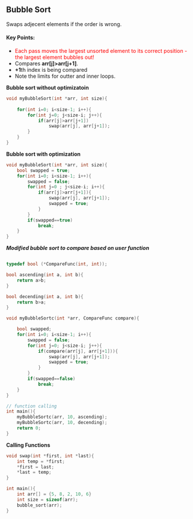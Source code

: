 ##  Bubble Sort

Swaps adjecent elements if the order is wrong.

#### Key Points:
- <span style="color: red;">Each pass moves the largest unsorted element to its correct position - the largest element bubbles out!</span>
- Compares **arr[j]>arr[j+1]**.
- **+1**th index is being compared
- Note the limits for outter and inner loops.

**Bubble sort without optimizatoin**
```c
void myBubbleSort(int *arr, int size){
    
    for(int i=0; i<size-1; i++){
        for(int j=0; j<size-i; j++){
            if(arr[j]>arr[j+1])
                swap(arr[j], arr[j+1]);
        }
    }
}
```
**Bubble sort with optimization**
```c
void myBubbleSort(int *arr, int size){
    bool swapped = true;
    for(int i=0; i<size-1; i++){
        swapped = false;
        for(int j=0 ; j<size-i; i++){
            if(arr[j]>arr[j+1]){
                swap(arr[j], arr[j+1]);
                swapped = true;
            }
        }
        if(swapped==true)
            break;
    }
}
```

***Modified bubble sort to compare based on user function***
```c

typedef bool (*CompareFunc(int, int));

bool ascending(int a, int b){
    return a>b;
}

bool decending(int a, int b){
    return b>a;
}

void myBubbleSortc(int *arr, CompareFunc compare){

    bool swapped;
    for(int i=0; i<size-1; i++){
        swapped = false;
        for(int j=0; j<size-i; j++){
            if(compare(arr[j], arr[j+1])){
                swap(arr[j], arr[j+1]);
                swapped = true;
            }
        }
        if(swapped==false)
            break;
    }
}

// function calling
int main(){
    myBubbleSortc(arr, 10, ascending);
    myBubbleSortc(arr, 10, decending);
    return 0;
}
```
**Calling Functions**

```c
void swap(int *first, int *last){
    int temp = *first;
    *first = last;
    *last = temp;
}
```
```c
int main(){
    int arr[] = {5, 8, 2, 10, 6}
    int size = sizeof(arr);
    bubble_sort(arr);
}
```
